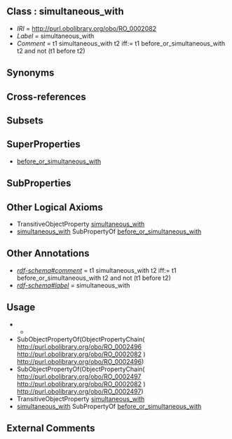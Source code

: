 
## Class : simultaneous_with

 * *IRI* = http://purl.obolibrary.org/obo/RO_0002082
 * *Label* = simultaneous_with
 * *Comment* = t1 simultaneous_with t2 iff:=  t1 before_or_simultaneous_with t2  and not (t1 before t2)

## Synonyms


## Cross-references


## Subsets


## SuperProperties

 * [before_or_simultaneous_with](../../RO/81/RO_0002081.md)

## SubProperties


## Other Logical Axioms

 * TransitiveObjectProperty [simultaneous_with](../../RO/82/RO_0002082.md)
 * [simultaneous_with](../../RO/82/RO_0002082.md) SubPropertyOf [before_or_simultaneous_with](../../RO/81/RO_0002081.md)

## Other Annotations

 * *[rdf-schema#comment](../../nt/rdf-schema#comment.md)* = t1 simultaneous_with t2 iff:=  t1 before_or_simultaneous_with t2  and not (t1 before t2)
 * *[rdf-schema#label](../../el/rdf-schema#label.md)* = simultaneous_with

## Usage

 * -
 * SubObjectPropertyOf(ObjectPropertyChain( <http://purl.obolibrary.org/obo/RO_0002496> <http://purl.obolibrary.org/obo/RO_0002082> ) <http://purl.obolibrary.org/obo/RO_0002496>)
 * SubObjectPropertyOf(ObjectPropertyChain( <http://purl.obolibrary.org/obo/RO_0002497> <http://purl.obolibrary.org/obo/RO_0002082> ) <http://purl.obolibrary.org/obo/RO_0002497>)
 * TransitiveObjectProperty [simultaneous_with](../../RO/82/RO_0002082.md)
 * [simultaneous_with](../../RO/82/RO_0002082.md) SubPropertyOf [before_or_simultaneous_with](../../RO/81/RO_0002081.md)

## External Comments

